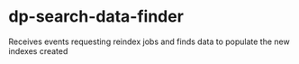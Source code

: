 # dp-search-data-finder
Receives events requesting reindex jobs and finds data to populate the new indexes created
